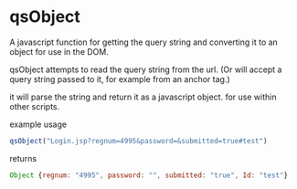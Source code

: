 # qsObject
A javascript function for getting the query string and converting it to an object for use in the DOM.


qsObject attempts to read the query string from the url. (Or will accept a query string passed to it, for example from an anchor tag.)

it will parse the string and return it as a javascript object. for use within other scripts.


example usage
```JavaScript
qsObject("Login.jsp?regnum=4995&password=&submitted=true#test")
```
returns 
```JavaScript
Object {regnum: "4995", password: "", submitted: "true", Id: "test"}
```
